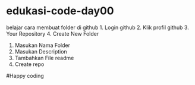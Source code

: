 # edukasi-code-day00
belajar cara membuat folder di github 1. Login github
2. Klik profil github
3. Your Repository
4. Create New Folder
  1. Masukan Nama Folder
  2. Masukan Description
  3. Tambahkan File readme
  4. Create repo

  #Happy coding

